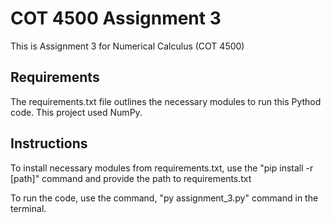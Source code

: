 # COT 4500 Assignment 3
This is Assignment 3 for Numerical Calculus (COT 4500)

## Requirements
The requirements.txt file outlines the necessary modules to run this Pythod code.
This project used NumPy.

## Instructions
To install necessary modules from requirements.txt, use the "pip install -r [path]" command and provide the path to requirements.txt

To run the code, use the command, "py assignment_3.py" command in the terminal.